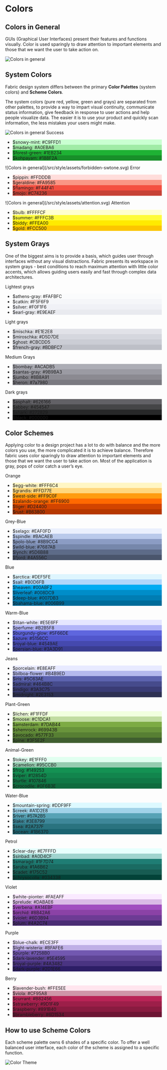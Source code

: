 # Colors

## Colors in General
GUIs (Graphical User Interfaces) present their features and functions visually. Color is used sparingly to draw attention to important elements and those that we want the user to take action on.

![Colors in general](/src/style/assets/colors1.png)


## System Colors
Fabric design system differs between the primary **Color Palettes** (system colors) and **Scheme Colors**.

The system colors (pure red, yellow, green and grays) are separated from other palettes, to provide a way to impart visual continuity, communicate status information, give feedback in response to user actions and help people visualize data. The easier it is to use your product and quickly scan information, the less mistakes your users might make.

![Colors in general](/src/style/assets/checkmart.svg)
<label>Success</label>
<ul class="color-list">
    <li style="background-color: #C9FFD1"><span class="text">$snowy-mint: #C9FFD1</span></li>
    <li style="background-color: #A0EBA6"><span class="text">$madang: #A0EBA6</span></li>
    <li style="background-color: #1EB234"><span class="text">$forest-green: #1EB234</span></li>
    <li style="background-color: #188F2A"><span class="text">$kohpayam: #188F2A</span></li>
</ul>
![Colors in general](/src/style/assets/forbidden-swtone.svg)
<label>Error</label>
<ul class="color-list">
    <li style="background-color: #FFDDDB"><span class="text">$pippin: #FFDDDB</span></li>
    <li style="background-color: #FA9585"><span class="text">$geraldine: #FA9585</span></li>
    <li style="background-color: #F44F41"><span class="text">$flamingo: #F44F41</span></li>
    <li style="background-color: #C74236"><span class="text">$mojo: #C74236</span></li>
</ul>
![Colors in general](/src/style/assets/attention.svg)
<label>Attention</label>
<ul class="color-list">
    <li style="background-color: #FFFFCF"><span class="text">$bulb: #FFFFCF</span></li>
    <li style="background-color: #FFFC3B"><span class="text">$summer: #FFFC3B</span></li>
    <li style="background-color: #FFEA00"><span class="text">$biddy: #FFEA00</span></li>
    <li style="background-color: #FCC500"><span class="text">$gold: #FCC500</span></li>
</ul>


## System Grays
One of the biggest aims is to provide a basis, which guides user through interfaces without any visual distractions. Fabric presents its workspace in system grays - best conditions to reach maximum attention with little color accents, which allows guiding users easily and fast through complex data architectures.


<label>Lightest grays</label>
<ul class="color-list">
    <li style="background-color: #FAFBFC"><span class="text">$athens-gray: #FAFBFC</span></li>
    <li style="background-color: #F5F6F9"><span class="text">$catkin: #F5F6F9</span></li>
    <li style="background-color: #F0F1F6"><span class="text">$silver: #F0F1F6</span></li>
    <li style="background-color: #E9EAEF"><span class="text">$earl-gray: #E9EAEF</span></li>
</ul>
<label>Light grays</label>
<ul class="color-list">
    <li style="background-color: #E1E2E8"><span class="text">$mischka: #E1E2E8</span></li>
    <li style="background-color: #D5D7DE"><span class="text">$miroschka: #D5D7DE</span></li>
    <li style="background-color: #CBCDD5"><span class="text">$ghost: #CBCDD5</span></li>
    <li style="background-color: #BDBFC7"><span class="text">$french-gray: #BDBFC7</span></li>
</ul>
<label>Medium Grays</label>
<ul class="color-list">
    <li style="background-color: #ACADB5"><span class="text">$bombay: #ACADB5</span></li>
    <li style="background-color: #9B9BA3"><span class="text">$santas-gray: #9B9BA3</span></li>
    <li style="background-color: #8B8A91"><span class="text">$jumbo: #8B8A91</span></li>
    <li style="background-color: #7a7980"><span class="text">$heron: #7a7980</span></li>
</ul>
<label>Dark grays</label>
<ul class="color-list">
    <li style="background-color: #626166"><span class="text">$asphalt: #626166</span></li>
    <li style="background-color: #454547"><span class="text">$abbey: #454547</span></li>
    <li style="background-color: #272829"><span class="text">$shark: #272829</span></li>
    <li style="background-color: #000000"><span class="text">$black: #000000</span></li>
</ul>

## Color Schemes
Applying color to a design project has a lot to do with balance and the more colors you use, the more complicated it is to achieve balance. Therefore fabric uses color sparingly to draw attention to important elements and those that we want the user to take action on.
Most of the application is gray, pops of color catch a user’s eye.

<label>Orange</label>
<ul class="color-list">
    <li style="background-color: #FFF6C4"><span class="text">$egg-white: #FFF6C4</span></li>
    <li style="background-color: #FFD77E"><span class="text">$grandis: #FFD77E</span></li>
    <li style="background-color: #FF9C0F"><span class="text">$west-side: #FF9C0F</span></li>
    <li style="background-color: #FF6900"><span class="text">$zalando-orange: #FF6900</span></li>
    <li style="background-color: #D24400"><span class="text">$tiger: #D24400</span></li>
    <li style="background-color: #B63800"><span class="text">$rust: #B63800</span></li>
</ul>
<label>Grey-Blue</label>
<ul class="color-list">
    <li style="background-color: #EAF0FD"><span class="text">$selago: #EAF0FD</span></li>
    <li style="background-color: #BACAEB"><span class="text">$spindle: #BACAEB</span></li>
    <li style="background-color: #8B9CC4"><span class="text">$polo-blue: #8B9CC4</span></li>
    <li style="background-color: #7687AB"><span class="text">$wild-blue: #7687AB</span></li>
    <li style="background-color: #5D6B88"><span class="text">$lynch: #5D6B88</span></li>
    <li style="background-color: #4A556C"><span class="text">$fjord: #4A556C</span></li>
</ul>
<label>Blue</label>
<ul class="color-list">
    <li style="background-color: #DEF5FE"><span class="text">$arctica: #DEF5FE</span></li>
    <li style="background-color: #B0D6FB"><span class="text">$sail: #B0D6FB</span></li>
    <li style="background-color: #00ABF2"><span class="text">$heaven: #00ABF2</span></li>
    <li style="background-color: #008DC9"><span class="text">$liverleaf: #008DC9</span></li>
    <li style="background-color: #007DB3"><span class="text">$deep-blue: #007DB3</span></li>
    <li style="background-color: #006B99"><span class="text">$bahama-blue: #006B99</span></li>
</ul>
<label>Warm-Blue</label>
<ul class="color-list">
    <li style="background-color: #E5E6FF"><span class="text">$titan-white: #E5E6FF</span></li>
    <li style="background-color: #B2B5F8"><span class="text">$perfume: #B2B5F8</span></li>
    <li style="background-color: #5F66DE"><span class="text">$burgundy-glow: #5F66DE</span></li>
    <li style="background-color: #5156CC"><span class="text">$azure: #5156CC</span></li>
    <li style="background-color: #4549AE"><span class="text">$royal-blue: #4549AE</span></li>
    <li style="background-color: #3A3D91"><span class="text">$persian-blue: #3A3D91</span></li>
</ul>
<label>Jeans</label>
<ul class="color-list">
    <li style="background-color: #E8EAFF"><span class="text">$porcelain: #E8EAFF</span></li>
    <li style="background-color: #B4B9ED"><span class="text">$bilboa-flower: #B4B9ED</span></li>
    <li style="background-color: #5C63AE"><span class="text">$iris: #5C63AE</span></li>
    <li style="background-color: #464B8C"><span class="text">$admiral: #464B8C</span></li>
    <li style="background-color: #3A3C75"><span class="text">$indigo: #3A3C75</span></li>
    <li style="background-color: #2E3153"><span class="text">$midnight: #2E3153</span></li>
</ul>
<label>Plant-Green</label>
<ul class="color-list">
    <li style="background-color: #F1FFDF"><span class="text">$lichen: #F1FFDF</span></li>
    <li style="background-color: #C1DCA1"><span class="text">$moose: #C1DCA1</span></li>
    <li style="background-color: #7DAB44"><span class="text">$amsterdam: #7DAB44</span></li>
    <li style="background-color: #69943B"><span class="text">$shemrock: #69943B</span></li>
    <li style="background-color: #577F33"><span class="text">$avocado: #577F33</span></li>
    <li style="background-color: #3F5E2F"><span class="text">$pine: #3F5E2F</span></li>
</ul>
<label>Animal-Green</label>
<ul class="color-list">
    <li style="background-color: #E1FFF0"><span class="text">$tokey: #E1FFF0</span></li>
    <li style="background-color: #95CCB0"><span class="text">$camelion: #95CCB0</span></li>
    <li style="background-color: #149253"><span class="text">$frog: #149253</span></li>
    <li style="background-color: #12854D"><span class="text">$viper: #12854D</span></li>
    <li style="background-color: #107846"><span class="text">$turtle: #107846</span></li>
    <li style="background-color: #0F6B3E"><span class="text">$crocodile: #0F6B3E</span></li>
</ul>
<label>Water-Blue</label>
<ul class="color-list">
    <li style="background-color: #DDF9FF"><span class="text">$mountain-spring: #DDF9FF</span></li>
    <li style="background-color: #A1D2E8"><span class="text">$creek: #A1D2E8</span></li>
    <li style="background-color: #57A2B5"><span class="text">$river: #57A2B5</span></li>
    <li style="background-color: #3E8799"><span class="text">$lake: #3E8799</span></li>
    <li style="background-color: #2A737F"><span class="text">$sea: #2A737F</span></li>
    <li style="background-color: #1B6370"><span class="text">$ocean: #1B6370</span></li>
</ul>
<label>Petrol</label>
<ul class="color-list">
    <li style="background-color: #E7FFFD"><span class="text">$clear-day: #E7FFFD</span></li>
    <li style="background-color: #A0D4CF"><span class="text">$sinbad: #A0D4CF</span></li>
    <li style="background-color: #1F7D74"><span class="text">$smaragd: #1F7D74</span></li>
    <li style="background-color: #1A6B62"><span class="text">$aruba: #1A6B62</span></li>
    <li style="background-color: #175C52"><span class="text">$cadet: #175C52</span></li>
    <li style="background-color: #034338"><span class="text">$chrysocolla: #034338</span></li>
</ul>
<label>Violet</label>
<ul class="color-list">
    <li style="background-color: #FAEAFF"><span class="text">$white-pionter: #FAEAFF</span></li>
    <li style="background-color: #DABAE6"><span class="text">$prelude: #DABAE6</span></li>
    <li style="background-color: #A14EBF"><span class="text">$verbena: #A14EBF</span></li>
    <li style="background-color: #8B42A6"><span class="text">$orchid: #8B42A6</span></li>
    <li style="background-color: #6D3B94"><span class="text">$violet: #6D3B94</span></li>
    <li style="background-color: #4A2C74"><span class="text">$plum: #4A2C74</span></li>
</ul>
<label>Purple</label>
<ul class="color-list">
    <li style="background-color: #ECE3FF"><span class="text">$blue-chalk: #ECE3FF</span></li>
    <li style="background-color: #BFAFE6"><span class="text">$light-wisteria: #BFAFE6</span></li>
    <li style="background-color: #7258B0"><span class="text">$purple: #7258B0</span></li>
    <li style="background-color: #5E4595"><span class="text">$dark-lavender: #5E4595</span></li>
    <li style="background-color: #4A3482"><span class="text">$royal-purple: #4A3482</span></li>
    <li style="background-color: #2D1E66"><span class="text">$dark-purple: #2D1E66</span></li>
</ul>
<label>Berry</label>
<ul class="color-list">
    <li style="background-color: #FFE5EE"><span class="text">$lavender-bush: #FFE5EE</span></li>
    <li style="background-color: #CF95A8"><span class="text">$viola: #CF95A8</span></li>
    <li style="background-color: #B82456"><span class="text">$currant: #B82456</span></li>
    <li style="background-color: #9D1F49"><span class="text">$strawberry: #9D1F49</span></li>
    <li style="background-color: #891B40"><span class="text">$raspberry: #891B40</span></li>
    <li style="background-color: #6D1534"><span class="text">$brambleberry: #6D1534</span></li>
</ul>

## How to use Scheme Colors
Each scheme palette owns 6 shades of a specific color. To offer a well balanced user interface, each color of the scheme is assigned to a specific function.

![Color Theme](/src/style/assets/colors2.png)
